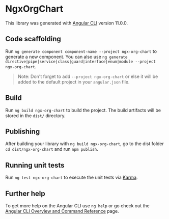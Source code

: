 # NgxOrgChart

This library was generated with [Angular CLI](https://github.com/angular/angular-cli) version 11.0.0.

## Code scaffolding

Run `ng generate component component-name --project ngx-org-chart` to generate a new component. You can also use `ng generate directive|pipe|service|class|guard|interface|enum|module --project ngx-org-chart`.
> Note: Don't forget to add `--project ngx-org-chart` or else it will be added to the default project in your `angular.json` file. 

## Build

Run `ng build ngx-org-chart` to build the project. The build artifacts will be stored in the `dist/` directory.

## Publishing

After building your library with `ng build ngx-org-chart`, go to the dist folder `cd dist/ngx-org-chart` and run `npm publish`.

## Running unit tests

Run `ng test ngx-org-chart` to execute the unit tests via [Karma](https://karma-runner.github.io).

## Further help

To get more help on the Angular CLI use `ng help` or go check out the [Angular CLI Overview and Command Reference](https://angular.io/cli) page.
